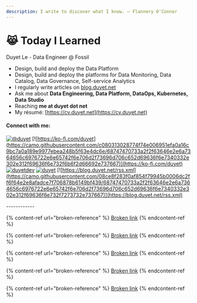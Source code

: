 ```yaml
---
description: I write to discover what I know. — Flannery O'Connor
---
```


# 😹 Today I Learned

Duyet Le - Data Engineer @ Fossil

* Design, build and deploy the Data Platform
* Design, build and deploy the platforms for Data Monitoring, Data Catalog, Data Governance, Self-service Analytics
* I regularly write articles on [blog.duyet.net](https://blog.duyet.net)
* Ask me about **Data Engineering, Data Platform, DataOps, Kubernetes, Data Studio**
* Reaching **me at duyet dot net**
* My résumé: [https://cv.duyet.net](https://cv.duyet.net)

#### Connect with me:

[![@duyet](https://camo.githubusercontent.com/35650e49d3cc754ccc618cf7731d3d1a2c701d6cfd69ce9f22b0f7779c0f3204/68747470733a2f2f63646e2e6a7364656c6976722e6e65742f6e706d2f73696d706c652d69636f6e7340332e302e312f69636f6e732f74656c656772616d2e737667)](https://t.me/duyet) [![https://ko-fi.com/duyet](https://camo.githubusercontent.com/c080313028774f74e006951efa0a16c9bc7a0a189e9977ebea248b5f63e4dc6e/68747470733a2f2f63646e2e6a7364656c6976722e6e65742f6e706d2f73696d706c652d69636f6e7340332e302e312f69636f6e732f6b6f2d66692e737667)](https://ko-fi.com/duyet) [![duyetdev](https://camo.githubusercontent.com/c58e07fb34a45fd051183258b5860608dd86ac98dd151d0522e0575966082b88/68747470733a2f2f63646e2e6a7364656c6976722e6e65742f6e706d2f73696d706c652d69636f6e7340332e302e312f69636f6e732f747769747465722e737667)](https://twitter.com/duyetdev) [![duyet](https://camo.githubusercontent.com/28bbd2596707954793abeff9eb24d343c1c78b7bf184b90294b4b190c6097a65/68747470733a2f2f63646e2e6a7364656c6976722e6e65742f6e706d2f73696d706c652d69636f6e7340332e302e312f69636f6e732f6c696e6b6564696e2e737667)](https://linkedin.com/in/duyet) [![https://blog.duyet.net/rss.xml](https://camo.githubusercontent.com/08ce8f283f0af854f79945b0006dc2ff6f64e2e8afadce7f706878b6149bf439/68747470733a2f2f63646e2e6a7364656c6976722e6e65742f6e706d2f73696d706c652d69636f6e7340332e302e312f69636f6e732f7273732e737667)](https://blog.duyet.net/rss.xml)

\------------

{% content-ref url="broken-reference" %}
[Broken link](broken-reference)
{% endcontent-ref %}

{% content-ref url="broken-reference" %}
[Broken link](broken-reference)
{% endcontent-ref %}

{% content-ref url="broken-reference" %}
[Broken link](broken-reference)
{% endcontent-ref %}

{% content-ref url="broken-reference" %}
[Broken link](broken-reference)
{% endcontent-ref %}

{% content-ref url="broken-reference" %}
[Broken link](broken-reference)
{% endcontent-ref %}
